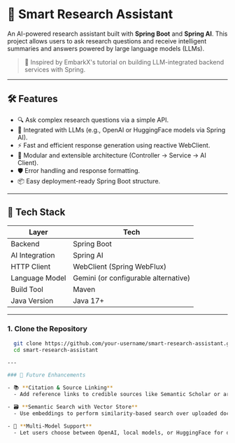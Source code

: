 # 🧠 Smart Research Assistant

An AI-powered research assistant built with **Spring Boot** and **Spring AI**. This project allows users to ask research questions and receive intelligent summaries and answers powered by large language models (LLMs).

> 🚀 Inspired by EmbarkX's tutorial on building LLM-integrated backend services with Spring.

---


## 🛠️ Features

- 🔍 Ask complex research questions via a simple API.
- 🤖 Integrated with LLMs (e.g., OpenAI or HuggingFace models via Spring AI).
- ⚡ Fast and efficient response generation using reactive WebClient.
- 🧰 Modular and extensible architecture (Controller → Service → AI Client).
- 🛡️ Error handling and response formatting.
- 📦 Easy deployment-ready Spring Boot structure.

---

## 🧱 Tech Stack

| Layer            | Tech                                |
|------------------|-------------------------------------|
| Backend          | Spring Boot                         |
| AI Integration   | Spring AI                           |
| HTTP Client      | WebClient (Spring WebFlux)          |
| Language Model   | Gemini (or configurable alternative)|
| Build Tool       | Maven                               |
| Java Version     | Java 17+                            |

---


### 1. Clone the Repository
```bash
  git clone https://github.com/your-username/smart-research-assistant.git
  cd smart-research-assistant

---

### 🔮 Future Enhancements

- 📚 **Citation & Source Linking**
  - Add reference links to credible sources like Semantic Scholar or arXiv in the AI response.

- 🗃️ **Semantic Search with Vector Store**
  - Use embeddings to perform similarity-based search over uploaded documents.

- 🧩 **Multi-Model Support**
  - Let users choose between OpenAI, local models, or HuggingFace for different use cases.
